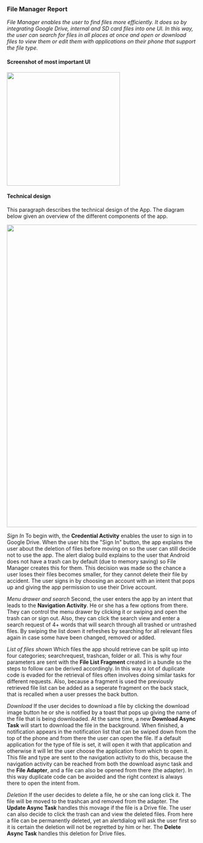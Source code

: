 ### File Manager Report
*File Manager enables the user to find files more efficiently.
It does so by integrating Google Drive, internal and SD card files into one UI.
In this way, the user can search for files in all places at once and open or download files to view them or edit them with applications on their phone that support the file type.*

#### Screenshot of most important UI
<img src="https://cloud.githubusercontent.com/assets/22945709/22566235/5df4aa78-e98b-11e6-8f82-c365e129b37f.png" width="300">

#### Technical design
This paragraph describes the technical design of the App. The diagram below given an overview of the different components of the app.

<img src="https://cloud.githubusercontent.com/assets/22945709/22568993/34a35858-e996-11e6-9a52-460b01525a58.png" width="800">

*Sign In*
To begin with, the **Credential Activity** enables the user to sign in to Google Drive. When the user hits the "Sign In" button, the app explains the user about the deletion of files before moving on so the user can still decide not to use the app. The alert dialog build explains to the user that Android does not have a trash can by default (due to memory saving) so File Manager creates this for them. This decision was made so the chance a user loses their files becomes smaller, for they cannot delete their file by accident. The user signs in by choosing an account with an intent that pops up and giving the app permission to use their Drive account.

*Menu drawer and search*
Second, the user enters the app by an intent that leads to the **Navigation Activity**. He or she has a few options from there. They can control the menu drawer by clicking it or swiping and open the trash can or sign out. Also, they can click the search view and enter a search request of 4+ words that will search through all trashed or untrashed files. By swiping the list down it refreshes by searching for all relevant files again in case some have been changed, removed or added.

*List of files shown*
Which files the app should retrieve can be split up into four categories; searchrequest, trashcan, folder or all. This is why four parameters are sent with the **File List Fragment** created in a bundle so the steps to follow can be derived accordingly. In this way a lot of duplicate code is evaded for the retrieval of files often involves doing similar tasks for different requests. Also, because a fragment is used the previously retrieved file list can be added as a seperate fragment on the back stack, that is recalled when a user presses the back button.

*Download*
If the user decides to download a file by clicking the download image button he or she is notified by a toast that pops up giving the name of the file that is being downloaded. At the same time, a new **Download Async Task** will start to download the file in the background. When finished, a notification appears in the notification list that can be swiped down from the top of the phone and from there the user can open the file. If a default application for the type of file is set, it will open it with that application and otherwise it will let the user choose the application from which to open it. This file and type are sent to the navigation activity to do this, because the navigation activity can be reached from both the download async task and the **File Adapter**, and a file can also be opened from there (the adapter). In this way duplicate code can be avoided and the right context is always there to open the intent from. 

*Deletion*
If the user decides to delete a file, he or she can long click it. The file will be moved to the trashcan and removed from the adapter. The **Update Async Task** handles this movage if the file is a Drive file. The user can also decide to click the trash can and view the deleted files. From here a file can be permanently deleted, yet an alertdialog will ask the user first so it is certain the deletion will not be regretted by him or her. The **Delete Async Task** handles this deletion for Drive files.









